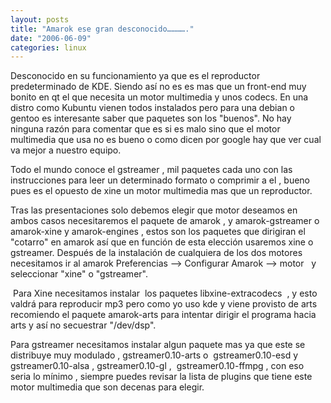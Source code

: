 ```yaml
---
layout: posts
title: "Amarok ese gran desconocido…………."
date: "2006-06-09"
categories: linux
---
```


Desconocido en su funcionamiento ya que es el reproductor  predeterminado de KDE. Siendo así no es es mas que un front-end muy bonito en qt el que necesita un motor multimedia y unos codecs. En una distro como Kubuntu vienen todos instalados pero para una debian o gentoo es interesante saber que paquetes son los "buenos". No hay ninguna razón para comentar que es si es malo sino que el motor multimedia que usa no es bueno o como dicen por google hay que ver cual va mejor a nuestro equipo.

Todo el mundo conoce el gstreamer , mil paquetes cada uno con las instrucciones para leer un determinado formato o comprimir a el , bueno pues es el opuesto de xine un motor multimedia mas que un reproductor.

Tras las presentaciones solo debemos elegir que motor deseamos en ambos casos necesitaremos el paquete de amarok , y amarok-gstreamer o amarok-xine y amarok-engines , estos son los paquetes que dirigiran el "cotarro" en amarok así que en función de esta elección usaremos xine o gstreamer. Después de la instalación de cualquiera de los dos motores necesitamos ir al amarok Preferencias --> Configurar Amarok --> motor   y seleccionar "xine" o "gstreamer".

 Para Xine necesitamos instalar  los paquetes libxine-extracodecs  , y esto valdrá para reproducir mp3 pero como yo uso kde y viene provisto de arts recomiendo el paquete amarok-arts para intentar dirigir el programa hacia arts y así no secuestrar "/dev/dsp".

Para gstreamer necesitamos instalar algun paquete mas ya que este se distribuye muy modulado , gstreamer0.10-arts o  gstreamer0.10-esd y  gstreamer0.10-alsa , gstreamer0.10-gl ,  gstreamer0.10-ffmpg , con eso seria lo mínimo , siempre puedes revisar la lista de plugins que tiene este motor multimedia que son decenas para elegir.
